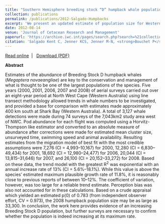 ```yaml
---
title: "Southern Hemisphere breeding stock “D” humpback whale population estimates from North West Cape, Western Australia."
collection: publications
permalink: /publications/2012-Salgado-Humpbacks
excerpt: 'We present an updated estimate of population size for Western Australian (southern hemisphere stock D) humpback whales (Megaptera novaeangliae) based on an analysis of aerial survey counts.'
date: 2012-08-14
venue: 'Journal of Cetacean Research and Management'
paperurl: 'https://archive.iwc.int/pages/search.php?search=%21collection15&k='
citation: 'Salgado Kent C, Jenner KCS, Jenner M-N, <strong>Bouchet P</strong>, Rexstad E. 2012. Southern Hemisphere breeding stock “D” humpback whale population estimates from North West Cape, Western Australia. <em>Journal of Cetacean Research and Management</em>, 12(1): 29-38.'
---
```

<i class="fa fa-bookmark-o" aria-hidden="true"></i> <a href="https://archive.iwc.int/pages/search.php?search=%21collection15&k="> Read online</a> &nbsp;<span>&#124;</span> &nbsp;<i class="fa fa-file-pdf-o" aria-hidden="true"></i> <a href="https://phbouchet.github.io/files/Salgado-2012-SouthernHemisphere.pdf">  Download (PDF)</a>

<strong>Abstract</strong>

Estimates of the abundance of Breeding Stock D humpback whales (<em>Megaptera novaeangliae</em>) are key to the conservation and management of what is thought to be one of the largest populations of the species. Five years (2000, 2001, 2006, 2007 and 2008) of aerial surveys carried out over an eight-year period at North West Cape (Western Australia) using line transect methodology allowed trends in whale numbers to be investigated, and provided a base for comparison with estimates made approximately 400 km south at Shark Bay (Western Australia). A total of 3,127 whale detections were made during 74 surveys of the 7,043km2 study area west of NWC. Pod abundance for each flight was computed using a Horvitz-Thompson like estimator and converted to an absolute measure of abundance after corrections were made for estimated mean cluster size, unsurveyed time, swimming speed and animal availability. Resulting estimates from the migration model of best fit with the most credible assumptions were 7,276 (CI = 4,993–10,167) for 2000, 12,280 (CI = 6,830–49,434) for 2001, 18,692 (CI = 12,980–24,477) for 2006, 20,044 (CI = 13,815–31,646) for 2007, and 26,100 (CI = 20,152–33,272) for 2008. Based on these data, the trend model with the greatest R<sup>2</sup> was exponential with an annual increase rate of 13% (CI = 5.6%–18.1%). While this value is above the species’ estimated maximum plausible growth rate of 11.8%, it is reasonably close to previous reports of between 10–12%. The coefficient of variation, however, was too large for a reliable trend estimate. Perception bias was also not accounted for in these calculations. Based on a crude appraisal which yielded an estimated p(0) of 0.783 (from independent observer effort, CV = 0.973), the 2008 humpback population size may be as large as 33,300. In conclusion, the work here provides evidence of an increasing Breeding Stock D population, but further surveys are necessary to confirm whether the population is indeed increasing at its maximum rate.

